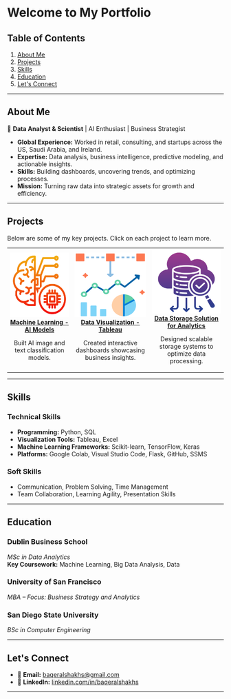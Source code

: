 # Welcome to My Portfolio

## Table of Contents
1. [About Me](#about-me)
2. [Projects](#projects)
3. [Skills](#skills)
4. [Education](#education)
5. [Let's Connect](#lets-connect)

---

## About Me

🎯 **Data Analyst & Scientist** | AI Enthusiast | Business Strategist

- **Global Experience:** Worked in retail, consulting, and startups across the US, Saudi Arabia, and Ireland.
- **Expertise:** Data analysis, business intelligence, predictive modeling, and actionable insights.
- **Skills:** Building dashboards, uncovering trends, and optimizing processes.
- **Mission:** Turning raw data into strategic assets for growth and efficiency.

---

## Projects

Below are some of my key projects. Click on each project to learn more.

<table>
  <tr>
    <td align="center">
      <a href="./Machine_Learning/index.html">
        <img src="asset/machine-learning.png" width="250" height="150" alt="Machine Learning Project"/><br/>
        <b>Machine Learning - AI Models</b>
      </a>
      <p>Built AI image and text classification models.</p>
    </td>
    <td align="center">
      <a href="./Data_Visualisation/index.html">
        <img src="asset/visualization.png" width="250" height="150" alt="Data Visualization Project"/><br/>
        <b>Data Visualization - Tableau</b>
      </a>
      <p>Created interactive dashboards showcasing business insights.</p>
    </td>
    <td align="center">
      <a href="./Data_Storage/index.html">
        <img src="asset/analytics.png" width="250" height="150" alt="Data Storage Project"/><br/>
        <b>Data Storage Solution for Analytics</b>
      </a>
      <p>Designed scalable storage systems to optimize data processing.</p>
    </td>
  </tr>
</table>

---

## Skills

### Technical Skills

- **Programming:** Python, SQL 
- **Visualization Tools:** Tableau, Excel 
- **Machine Learning Frameworks:** Scikit-learn, TensorFlow, Keras 
- **Platforms:** Google Colab, Visual Studio Code, Flask, GitHub, SSMS

### Soft Skills

- Communication, Problem Solving, Time Management  
- Team Collaboration, Learning Agility, Presentation Skills

---

## Education

### Dublin Business School
*MSc in Data Analytics*  
**Key Coursework:** Machine Learning, Big Data Analysis, Data 

### University of San Francisco
*MBA – Focus: Business Strategy and Analytics*

### San Diego State University
*BSc in Computer Engineering*

---

## Let's Connect

- 📧 **Email:** [baqeralshakhs@gmail.com](mailto:baqeralshakhs@gmail.com)  
- 💼 **LinkedIn:** [linkedin.com/in/baqeralshakhs](https://www.linkedin.com/in/baqeralshakhs)  

---
